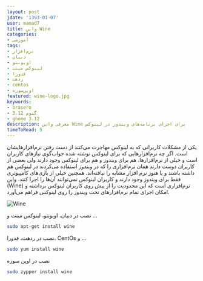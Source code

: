 ```yaml
---
layout: post
jdate: '1393-01-07'
user: mamad7
title: واین Wine
categories:
- آموزشی
tags:
- نرم‌افزار
- دبیان
- اوبونتو
- لینوکس مینت
- فدورا
- ردهت
- centos
- اوپن‌سوزه
featured: wine-logo.jpg
keywords:
- brasero
- گنوم 3.12
- gnome 3.12
description: معرفی واین Wine برای اجرای برنامه‌های ویندوز در لینوکس
timeToRead: 5
---
```


یکی از مشکلات کاربرانی که به لینوکس مهاجرت می‌کنند از دست رفتن نرم‌افزارهایشان است. اگر چه نرم‌افزارهایی که برای لینوکس نوشته شده جواب‌گوی نیازهای کاربران است و خیلی از نرم‌افزارها، هم برای ویندوز و هم برای لینوکس وجود دارند ولی بعضی از کاربران دوست دارند همان نرم‌افزاری را که در ویندوز استفاده می‌کردند در لینوکس هم داشته باشند و یا هنوز نرم افزار مشابه را نیافته‌اند. همچنین خیلی از بازی‌های کامپیوتری فقط برای ویندوز وجود دارند و کاربران لینوکس نمی‌توانند آن‌ها را اجرا کنند.  واین (Wine) نرم‌افزاری است که این محدودیت را از پیش روی کاربران لینوکس برداشته و امکان اجرای تمام نرم‌افزارهای تحت ویندوز را روی لینوکس فراهم می‌آورد.

![Wine](/linuxiha/images/wine-screenshot-01.jpg)

نصب در دبیان، اوبونتو، لینوکس مینت و ...

```sh
sudo apt-get install wine
```

نصب در ردهت، فدورا، CentOs و ...

```sh
sudo yum install wine
```

نصب در اوپن سوزه

```sh
sudo zypper install wine
```